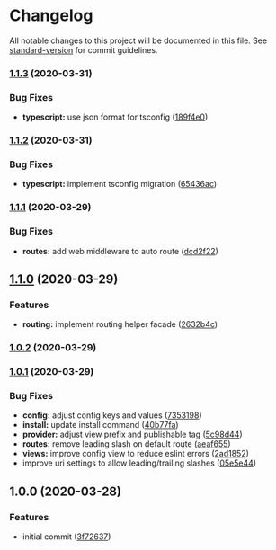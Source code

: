 # Changelog

All notable changes to this project will be documented in this file. See [standard-version](https://github.com/conventional-changelog/standard-version) for commit guidelines.

### [1.1.3](https://github.com/m2sd/laravel-nuxt/compare/v1.1.2...v1.1.3) (2020-03-31)


### Bug Fixes

* **typescript:** use json format for tsconfig ([189f4e0](https://github.com/m2sd/laravel-nuxt/commit/189f4e02067c900ce7d86328d0228a62e918a563))

### [1.1.2](https://github.com/m2sd/laravel-nuxt/compare/v1.1.1...v1.1.2) (2020-03-31)


### Bug Fixes

* **typescript:** implement tsconfig migration ([65436ac](https://github.com/m2sd/laravel-nuxt/commit/65436ac412e270ac1b7220e1c9021ac02d87cb77))

### [1.1.1](https://github.com/m2sd/laravel-nuxt/compare/v1.1.0...v1.1.1) (2020-03-29)


### Bug Fixes

* **routes:** add web middleware to auto route ([dcd2f22](https://github.com/m2sd/laravel-nuxt/commit/dcd2f2229b641ec5d3582979913165eed08e1563))

## [1.1.0](https://github.com/m2sd/laravel-nuxt/compare/v1.0.2...v1.1.0) (2020-03-29)


### Features

* **routing:** implement routing helper facade ([2632b4c](https://github.com/m2sd/laravel-nuxt/commit/2632b4cb9ee66857c710e3407897c1f47ba32dbd))

### [1.0.2](https://github.com/m2sd/laravel-nuxt/compare/v1.0.1...v1.0.2) (2020-03-29)

### [1.0.1](https://github.com/m2sd/laravel-nuxt/compare/v1.0.0...v1.0.1) (2020-03-29)


### Bug Fixes

* **config:** adjust config keys and values ([7353198](https://github.com/m2sd/laravel-nuxt/commit/7353198f76fbf6feef483d3cdf561f44f6c3d244))
* **install:** update install command ([40b77fa](https://github.com/m2sd/laravel-nuxt/commit/40b77fa3bb2a3617e4c553a9119b2b1d2570c26c))
* **provider:** adjust view prefix and publishable tag ([5c98d44](https://github.com/m2sd/laravel-nuxt/commit/5c98d443711f178406b7373da365bcd6389c8c9b))
* **routes:** remove leading slash on default route ([aeaf655](https://github.com/m2sd/laravel-nuxt/commit/aeaf655769dc3bd0053703c54eed13d0d2cd2617))
* **views:** improve config view to reduce eslint errors ([2ad1852](https://github.com/m2sd/laravel-nuxt/commit/2ad18520290c4f5f7babf08fba67be8d391721cc))
* improve uri settings to allow leading/trailing slashes ([05e5e44](https://github.com/m2sd/laravel-nuxt/commit/05e5e442df3abdddea29b06b1aa96db94a6faf5f))

## 1.0.0 (2020-03-28)


### Features

* initial commit ([3f72637](https://github.com/m2sd/laravel-nuxt/commit/3f7263705d21baff6ef8c1bee809e31c0d30d529))
